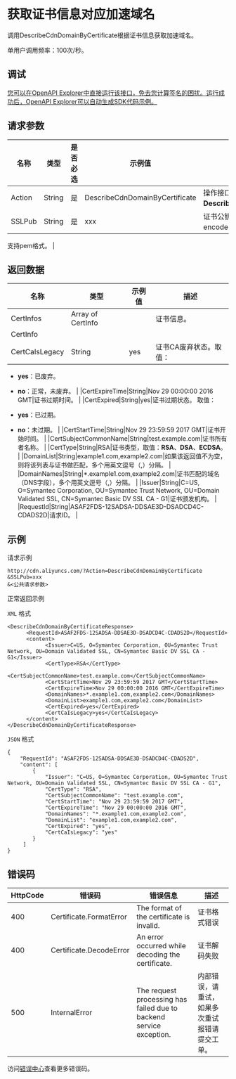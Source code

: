 # 获取证书信息对应加速域名

调用DescribeCdnDomainByCertificate根据证书信息获取加速域名。

单用户调用频率：100次/秒。

## 调试

[您可以在OpenAPI Explorer中直接运行该接口，免去您计算签名的困扰。运行成功后，OpenAPI Explorer可以自动生成SDK代码示例。](https://api.aliyun.com/#product=Cdn&api=DescribeCdnDomainByCertificate&type=RPC&version=2018-05-10)

## 请求参数

|名称|类型|是否必选|示例值|描述|
|--|--|----|---|--|
|Action|String|是|DescribeCdnDomainByCertificate|操作接口名，系统规定参数，取值：**DescribeCdnDomainByCertificate**。 |
|SSLPub|String|是|xxx|证书公钥，需要base64编码后再进行encodeURIComponent。

 支持pem格式。 |

## 返回数据

|名称|类型|示例值|描述|
|--|--|---|--|
|CertInfos|Array of CertInfo| |证书信息。 |
|CertInfo| | | |
|CertCaIsLegacy|String|yes|证书CA废弃状态。取值：

 -   **yes**：已废弃。
-   **no**：正常，未废弃。 |
|CertExpireTime|String|Nov 29 00:00:00 2016 GMT|证书过期时间。 |
|CertExpired|String|yes|证书过期状态。 取值：

 -   **yes**：已过期。
-   **no**：未过期。 |
|CertStartTime|String|Nov 29 23:59:59 2017 GMT|证书开始时间。 |
|CertSubjectCommonName|String|test.example.com|证书所有者名称。 |
|CertType|String|RSA|证书类型，取值：**RSA**、**DSA**、**ECDSA**。 |
|DomainList|String|example1.com,example2.com|如果该返回值不为空，则将该列表与证书做匹配，多个用英文逗号（,）分隔。 |
|DomainNames|String|\*.example1.com,example2.com|证书匹配的域名（DNS字段），多个用英文逗号（,）分隔。 |
|Issuer|String|C=US, O=Symantec Corporation, OU=Symantec Trust Network, OU=Domain Validated SSL, CN=Symantec Basic DV SSL CA - G1|证书颁发机构。 |
|RequestId|String|ASAF2FDS-12SADSA-DDSAE3D-DSADCD4C-CDADS2D|请求ID。 |

## 示例

请求示例

```
http://cdn.aliyuncs.com/?Action=DescribeCdnDomainByCertificate
&SSLPub=xxx
&<公共请求参数>
```

正常返回示例

`XML` 格式

```
<DescribeCdnDomainByCertificateResponse>
	  <RequestId>ASAF2FDS-12SADSA-DDSAE3D-DSADCD4C-CDADS2D</RequestId>
	  <content>
		    <Issuer>C=US, O=Symantec Corporation, OU=Symantec Trust Network, OU=Domain Validated SSL, CN=Symantec Basic DV SSL CA - G1</Issuer>
		    <CertType>RSA</CertType>
		    <CertSubjectCommonName>test.example.com</CertSubjectCommonName>
		    <CertStartTime>Nov 29 23:59:59 2017 GMT</CertStartTime>
		    <CertExpireTime>Nov 29 00:00:00 2016 GMT</CertExpireTime>
		    <DomainNames>*.example1.com,example2.com</DomainNames>
		    <DomainList>example1.com,example2.com</DomainList>
		    <CertExpired>yes</CertExpired>
		    <CertCaIsLegacy>yes</CertCaIsLegacy>
	  </content>
</DescribeCdnDomainByCertificateResponse>
```

`JSON` 格式

```
{
    "RequestId": "ASAF2FDS-12SADSA-DDSAE3D-DSADCD4C-CDADS2D",
    "content": [
        {
            "Issuer": "C=US, O=Symantec Corporation, OU=Symantec Trust Network, OU=Domain Validated SSL, CN=Symantec Basic DV SSL CA - G1",
            "CertType": "RSA",
            "CertSubjectCommonName": "test.example.com",
            "CertStartTime": "Nov 29 23:59:59 2017 GMT",
            "CertExpireTime": "Nov 29 00:00:00 2016 GMT",
            "DomainNames": "*.example1.com,example2.com",
            "DomainList": "example1.com,example2.com",
            "CertExpired": "yes",
            "CertCaIsLegacy": "yes"
        }
     ]
}
```

## 错误码

|HttpCode|错误码|错误信息|描述|
|--------|---|----|--|
|400|Certificate.FormatError|The format of the certificate is invalid.|证书格式错误|
|400|Certificate.DecodeError|An error occurred while decoding the certificate.|证书解码失败|
|500|InternalError|The request processing has failed due to backend service exception.|内部错误，请重试，如果多次重试报错请提交工单。|

访问[错误中心](https://error-center.aliyun.com/status/product/Cdn)查看更多错误码。

